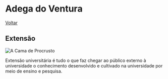 # Adega do Ventura

[Voltar](README.md)

## Extensão

![A Cama de Procrusto](procrustes.jpeg)

Extensão universitária é tudo o que faz chegar ao público externo à universidade o conhecimento desenvolvido e cultivado na universidade por meio de ensino e pesquisa.

<!--

https://www.youtube.com/watch?v=SQ_g0d5GpDc
22 de mar. de 2020
Série "Introdução às Bases da Estatística Bayesiana"
Parte 1/6: Apresentando a Estatística Bayesiana

https://www.youtube.com/watch?v=eDi88i_YYxc&t
1 de abr. de 2020
Série "Introdução às Bases da Estatística Bayesiana"
Parte 2/6: Probabilidade como Caracterização Quantitativa de Escolha Racional de Crença

-->

